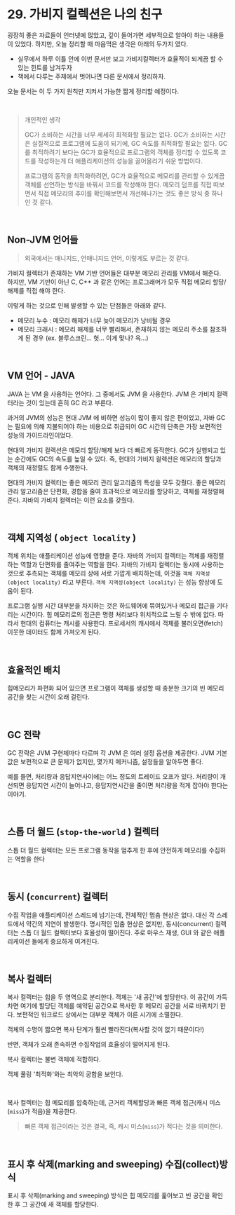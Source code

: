 # 29. 가비지 컬렉션은 나의 친구

굉장히 좋은 자료들이 인터넷에 많았고, 깊이 들어가면 세부적으로 알아야 하는 내용들이 있었다. 하지만, 오늘 정리할 때 마음먹은 생각은 아래의 두가지 였다.<br>

- 실무에서 하루 이틀 안에 이번 문서만 보고 가비지컬렉터가 효율적이 되게끔 할 수 있는 힌트를 남겨두자
- 책에서 다루는 주제에서 벗어나면 다른 문서에서 정리하자.

오늘 문서는 이 두 가지 원칙만 지켜서 가능한 짧게 정리할 예정이다.<br>

<br>

> 개인적인 생각<br>
>
> GC가 소비하는 시간을 너무 세세히 최적화할 필요는 없다. GC가 소비하는 시간은 실질적으로 프로그램에 도움이 되기에, GC 속도를 최적화할 필요는 없다. GC를 최적하려기 보다는 GC가 효율적으로 프로그램의 객체를 정리할 수 있도록 코드를 작성하는게 더 애플리케이션의 성능을 끌어올리기 쉬운 방법이다.<br>
>
> 프로그램의 동작을 최적화하려면, GC가 효율적으로 메모리를 관리할 수 있게끔 객체를 선언하는 방식을 바꿔서 코드를 작성해야 한다. 메모리 덤프를 직접 떠보면서 직접 메모리의 추이를 확인해보면서 개선해나가는 것도 좋은 방식 중 하나인 것 같다.<br>

<br>

## Non-JVM 언어들

> 외국에서는 매니지드, 언매니지드 언어, 이렇게도 부르는 것 같다.

가비지 컬렉터가 존재하는 VM 기반 언어들은 대부분 메모리 관리를 VM에서 해준다. 하지만, VM 기반이 아닌 C, C++ 과 같은 언어는 프로그래머가 모두 직접 메모리 할당/해제를 직접 해야 한다.<br>

이렇게 하는 것으로 인해 발생할 수 있는 단점들은 아래와 같다.

- 메모리 누수 : 메모리 해제가 너무 늦어 메모리가 낭비될 경우
- 메모리 크래시 : 메모리 해제를 너무 빨리해서, 존재하지 않는 메모리 주소를 참조하게 된 경우 (ex. 블루스크린... 헛... 이게 맞나? 윽...)

<br>

## VM 언어 - JAVA

JAVA 는 VM 을 사용하는 언어다. 그 중에서도 JVM 을 사용한다. JVM 은 가비지 컬렉터라는 것이 있는데 흔히 GC 라고 부른다. <br>

과거의 JVM의 성능은 현대 JVM 에 비하면 성능이 많이 좋지 않은 편이었고, 자바 GC 는 필요에 의해 지불되어야 하는 비용으로 취급되어 GC 시간의 단축은 가장 보편적인 성능의 가이드라인이었다.<br>

현대의 가비지 컬렉션은 메모리 할당/해제 보다 더 빠르게 동작한다. GC가 실행되고 있는 순간에도 GC의 속도를 높일 수 있다. 즉, 현대의 가비지 컬렉션은 메모리의 할당과 객체의 재정렬도 함께 수행한다.<br>

현대의 가비지 컬렉터는 좋은 메모리 관리 알고리즘의 특성을 모두 갖췄다. 좋은 메모리 관리 알고리즘은 단편화, 경합을 줄여 효과적으로 메모리를 할당하고, 객체를 재정렬해준다. 자바의 가비지 컬렉터는 이런 요소를 갖췄다.<br>

<br>

## 객체 지역성 ( `object locality` )

객체 위치는 애플리케이션 성능에 영향을 준다. 자바의 가비지 컬렉터는 객체를 재정렬 하는 역할과 단편화를 줄여주는 역할을 한다. 자바의 가비지 컬렉터는 동시에 사용하는 것으로 추측되는 객체를 메모리 상에 서로 가깝게 배치하는데, 이것을 `객체 지역성(object locality)` 라고 부른다. `객체 지역성(object locality)` 는 성능 향상에 도움이 된다.<br>

프로그램 실행 시간 대부분을 차지하는 것은 하드웨어에 묶여있거나 메모리 접근을 기다리는 시간이다. 힙 메모리로의 접근은 명령 처리보다 위치적으로 느릴 수 밖에 없다. 따라서 현대의 컴퓨터는 캐시를 사용한다. 프로세서의 캐시에서 객체를 불러오면(fetch) 이웃한 데이터도 함께 가져오게 된다. <br>

<br>

## 효율적인 배치

힙메모리가 파편화 되어 있으면 프로그램이 객체를 생성할 때 충분한 크기의 빈 메모리 공간을 찾는 시간이 오래 걸린다.<br>

<br>

## GC 전략

GC 전략은 JVM 구현체마다 다르며 각 JVM 은 여러 설정 옵션을 제공한다. JVM 기본 값은 보편적으로 큰 문제가 없지만, 몇가지 메커니즘, 설정들을 알아두면 좋다. <br>

예를 들면, 처리량과 응답지연사이에는 어느 정도의 트레이드 오프가 있다. 처리량이 개선되면 응답지연 시간이 늘어나고, 응답지연시간을 줄이면 처리량을 적게 잡아야 한다는 이야기.<br>

<br>

## 스톱 더 월드 (`stop-the-world` ) 컬렉터

스톱 더 월드 컬렉터는 모든 프로그램 동작을 멈추게 한 후에 안전하게 메모리를 수집하는 역할을 한다<br>

<br>

## 동시 (`concurrent`) 컬렉터 

수집 작업을 애플리케이션 스레드에 넘기는데, 전체적인 멈춤 현상은 없다. 대신 각 스레드에서 약간의 지연이 발생한다. 명시적인 멈춤 현상은 없지만, 동시(concurrent) 컬렉터는 스톱 더 월드 컬렉터보다 효율성이 떨어진다. 주로 마우스 재생, GUI 와 같은 애플리케이션 들에게 중요하게 여겨진다.<br>

<br>

## 복사 컬렉터

복사 컬렉터는 힙을 두 영역으로 분리한다. 객체는 '새 공간'에 할당한다. 이 공간이 가득 차면 여기에 할당딘 객체를 예약된 공간으로 복사한 후 메모리 공간을 서로 바꿔치기 한다. 보편적인 워크로드 상에서는 대부분 객체가 이른 시기에 소멸한다. <br>

객체의 수명이 짧으면 복사 단계가 훨씬 빨라진다(복사할 것이 없기 때문이다!)<br>

반면, 객체가 오래 존속하면 수집작업의 효율성이 떨어지게 된다.<br>

복사 컬렉터는 불변 객체에 적합하다.<br>

객체 풀링 '최적화'와는 최악의 궁합을 보인다.<br>

<br>

복사 컬렉터는 힙 메모리를 압축하는데, 근거리 객체할당과 빠른 객체 접근(캐시 미스(`miss`)가 적음)을 제공한다.<br>

> 빠른 객체 접근이라는 것은 결국, 즉, 캐시 미스(`miss`)가 적다는 것을 의미한다.<br>

<br>

## 표시 후 삭제(marking and sweeping) 수집(collect)방식

표시 후 삭제(marking and sweeping) 방식은 힙 메모리를 훑어보고 빈 공간을 확인한 후 그 공간에 새 객체를 할당한다.<br>

<br>